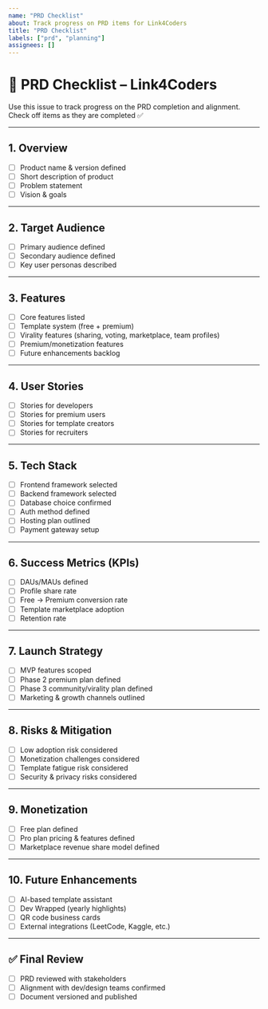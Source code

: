 ```yaml
---
name: "PRD Checklist"
about: Track progress on PRD items for Link4Coders
title: "PRD Checklist"
labels: ["prd", "planning"]
assignees: []
---
```


# 📄 PRD Checklist – Link4Coders

Use this issue to track progress on the PRD completion and alignment.  
Check off items as they are completed ✅

---

## 1. Overview
- [ ] Product name & version defined
- [ ] Short description of product
- [ ] Problem statement
- [ ] Vision & goals

---

## 2. Target Audience
- [ ] Primary audience defined
- [ ] Secondary audience defined
- [ ] Key user personas described

---

## 3. Features
- [ ] Core features listed
- [ ] Template system (free + premium)
- [ ] Virality features (sharing, voting, marketplace, team profiles)
- [ ] Premium/monetization features
- [ ] Future enhancements backlog

---

## 4. User Stories
- [ ] Stories for developers
- [ ] Stories for premium users
- [ ] Stories for template creators
- [ ] Stories for recruiters

---

## 5. Tech Stack
- [ ] Frontend framework selected
- [ ] Backend framework selected
- [ ] Database choice confirmed
- [ ] Auth method defined
- [ ] Hosting plan outlined
- [ ] Payment gateway setup

---

## 6. Success Metrics (KPIs)
- [ ] DAUs/MAUs defined
- [ ] Profile share rate
- [ ] Free → Premium conversion rate
- [ ] Template marketplace adoption
- [ ] Retention rate

---

## 7. Launch Strategy
- [ ] MVP features scoped
- [ ] Phase 2 premium plan defined
- [ ] Phase 3 community/virality plan defined
- [ ] Marketing & growth channels outlined

---

## 8. Risks & Mitigation
- [ ] Low adoption risk considered
- [ ] Monetization challenges considered
- [ ] Template fatigue risk considered
- [ ] Security & privacy risks considered

---

## 9. Monetization
- [ ] Free plan defined
- [ ] Pro plan pricing & features defined
- [ ] Marketplace revenue share model defined

---

## 10. Future Enhancements
- [ ] AI-based template assistant
- [ ] Dev Wrapped (yearly highlights)
- [ ] QR code business cards
- [ ] External integrations (LeetCode, Kaggle, etc.)

---

## ✅ Final Review
- [ ] PRD reviewed with stakeholders
- [ ] Alignment with dev/design teams confirmed
- [ ] Document versioned and published
